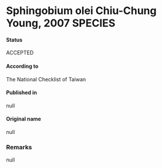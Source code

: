 Sphingobium olei Chiu-Chung Young, 2007 SPECIES
=======

#### Status
ACCEPTED

#### According to
The National Checklist of Taiwan

#### Published in
null

#### Original name
null

### Remarks
null